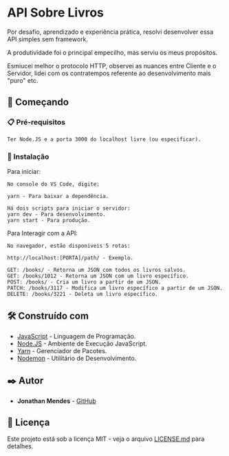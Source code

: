# API Sobre Livros

Por desafio, aprendizado e experiência prática, resolvi desenvolver essa API simples sem framework.

A produtividade foi o principal empecilho, mas serviu os meus propósitos.

Esmiucei melhor o protocolo HTTP, observei as nuances entre Cliente e o Servidor, lidei com os contratempos referente ao desenvolvimento mais "puro" etc.

## 🚀 Começando

### 📋 Pré-requisitos

```
Ter Node.JS e a porta 3000 do localhost livre (ou especificar).
```

### 🔧 Instalação

Para iniciar:

```
No console do VS Code, digite:

yarn - Para baixar a dependência.

Há dois scripts para iniciar o servidor:
yarn dev - Para desenvolvimento.
yarn start - Para produção.
```

Para Interagir com a API:

```
No navegador, estão disponíveis 5 rotas:

http://localhost:[PORTA]/path/ - Exemplo.

GET: /books/ - Retorna um JSON com todos os livros salvos.
GET: /books/1012 - Retorna um JSON com um livro específico.
POST: /books/ - Cria um livro a partir de um JSON.
PATCH: /books/3117 - Modifica um livro específico a partir de um JSON.
DELETE: /books/3221 - Deleta um livro específico.
```

## 🛠️ Construído com

- [JavaScript](https://developer.mozilla.org/pt-BR/docs/Web/JavaScript) - Linguagem de Programação.
- [Node.JS](https://nodejs.org/pt-br/) - Ambiente de Execução JavaScript.
- [Yarn](https://yarnpkg.com/) - Gerenciador de Pacotes.
- [Nodemon](https://nodemon.io/) - Utilitário de Desenvolvimento.

## ✒️ Autor

- **Jonathan Mendes** - [GitHub](https://github.com/DevJonathanMendes)

## 📄 Licença

Este projeto está sob a licença MIT - veja o arquivo [LICENSE.md](https://github.com/DevJonathanMendes/APIBook/blob/master/LICENSE.md) para detalhes.
